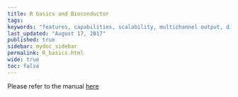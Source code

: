 ```yaml
---
title: R basics and Bioconductor
tags:
keywords: "features, capabilities, scalability, multichannel output, dita, hats, comparison, benefits"
last_updated: "August 17, 2017"
published: true
sidebar: mydoc_sidebar
permalink: R_basics.html
wide: true
toc: false
---
```


Please refer to the manual [here](https://sites.google.com/a/bioinformatics.ucr.edu/bioinformatics-manuals/home/R_BioCondManual?pli=1)
